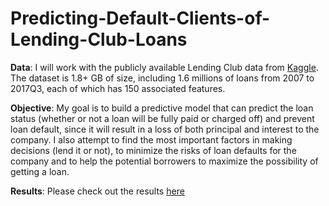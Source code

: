 # Predicting-Default-Clients-of-Lending-Club-Loans

**Data**:
I will work with the publicly available Lending Club data from [Kaggle](https://www.kaggle.com/wordsforthewise/lending-club).
The dataset is 1.8+ GB of size, including 1.6 millions of loans from 2007 to 2017Q3, each of which has 150 associated features.

**Objective**:
My goal is to build a predictive model that can predict the loan status (whether or not a loan will be fully paid or charged off) and prevent loan default, since it will result in a loss of both principal and interest to the company. I also attempt to find the most important factors in making decisions (lend it or not), to minimize the risks of loan defaults for the company and to help the potential borrowers to maximize the possibility of getting a loan. 

**Results**:
Please check out the results [here](https://github.com/yanxiali/Predicting-Default-Clients-of-Lending-Club-Loans/blob/master/LC_Loan_full.ipynb)


